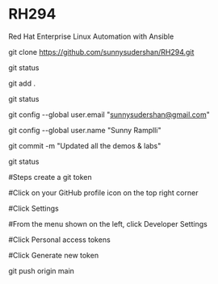 # RH294
Red Hat Enterprise Linux Automation with Ansible

git clone https://github.com/sunnysudershan/RH294.git

git status

git add .

git status

git config --global user.email "sunnysudershan@gmail.com"

git config --global user.name "Sunny Ramplli"

git commit -m "Updated all the demos & labs"

git status

#Steps create a git token 

#Click on your GitHub profile icon on the top right corner

#Click Settings

#From the menu shown on the left, click Developer Settings

#Click Personal access tokens

#Click Generate new token

git push origin main

